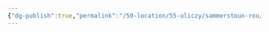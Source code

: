 ```yaml
---
{"dg-publish":true,"permalink":"/50-location/55-uliczy/sammerstoun-rou/","tags":["локация/улица"]}
---
```


